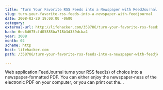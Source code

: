 ```yaml
---
title: "Turn Your Favorite RSS Feeds into a Newspaper with FeedJournal [Newsreader]"
slug: turn-your-favorite-rss-feeds-into-a-newspaper-with-feedjournal
date: 2008-02-20 19:00:00 -0600
category: 
external-url: http://lifehacker.com/358786/turn-your-favorite-rss-feeds-into-a-newspaper-with-feedjournal
hash: 6ec6d675cfd05888ba718b3d339dcba4
year: 2008
month: 02
scheme: http
host: lifehacker.com
path: /358786/turn-your-favorite-rss-feeds-into-a-newspaper-with-feedjournal

---
```


Web application FeedJournal turns your RSS feed(s) of choice into a newspaper-formatted PDF. You can either enjoy the newspaper-ness of the electronic PDF on your computer, or you can print out the...
